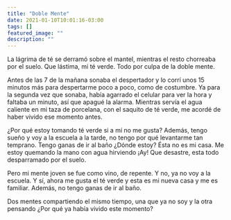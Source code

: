 ```yaml
---
title: "Doble Mente"
date: 2021-01-10T10:01:16-03:00
tags: []
featured_image: ""
description: ""
---
```

La lágrima de té se derramó sobre el mantel, mientras el resto chorreaba por el suelo. Que lástima, mi té verde. Todo por culpa de la doble mente.

Antes de las 7 de la mañana sonaba el despertador y lo corrí unos 15 minutos más para despertarme poco a poco, como de costumbre. Ya para la segunda vez que sonaba, había agarrado el celular para ver la hora y faltaba un minuto, así que apagué la alarma. Mientras servía el agua caliente en mi taza de porcelana, con el saquito de té verde, me acordé de haber vivido ese momento antes.

¿Por qué estoy tomando té verde si a mí no me gusta? Además, tengo sueño y voy a la escuela a la tarde, no tengo por qué levantarme tan temprano. Tengo ganas de ir al baño ¿Dónde estoy? Ésta no es mi casa. Me estoy quemando la mano con agua hirviendo ¡Ay! Que desastre, esta todo desparramado por el suelo.

Pero mi mente joven se fue como vino, de repente. Y no, ya no voy a la escuela. Y sí, ahora me gusta el té verde y esta es mi nueva casa y me es familiar. Además, no tengo ganas de ir al baño.

Dos mentes compartiendo el mismo tiempo, una que ya no soy y la otra pensando ¿Por qué ya había vivido este momento?